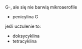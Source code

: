 G-, ale się nie barwią
mikroaerofile


- penicylina G

jeśli uczulenie to:
- doksycyklina
- tetracyklina

